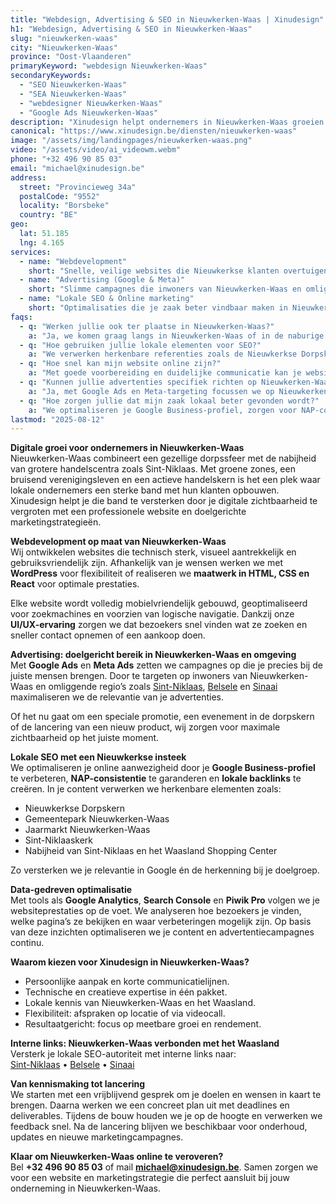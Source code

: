 ```yaml
---
title: "Webdesign, Advertising & SEO in Nieuwkerken-Waas | Xinudesign"
h1: "Webdesign, Advertising & SEO in Nieuwkerken-Waas"
slug: "nieuwkerken-waas"
city: "Nieuwkerken-Waas"
province: "Oost-Vlaanderen"
primaryKeyword: "webdesign Nieuwkerken-Waas"
secondaryKeywords:
  - "SEO Nieuwkerken-Waas"
  - "SEA Nieuwkerken-Waas"
  - "webdesigner Nieuwkerken-Waas"
  - "Google Ads Nieuwkerken-Waas"
description: "Xinudesign helpt ondernemers in Nieuwkerken-Waas groeien met snelle websites, gerichte advertentiecampagnes en lokale SEO-strategieën die inspelen op de troeven van de gemeente."
canonical: "https://www.xinudesign.be/diensten/nieuwkerken-waas"
image: "/assets/img/landingpages/nieuwkerken-waas.png"
video: "/assets/video/ai_videowm.webm"
phone: "+32 496 90 85 03"
email: "michael@xinudesign.be"
address:
  street: "Provincieweg 34a"
  postalCode: "9552"
  locality: "Borsbeke"
  country: "BE"
geo:
  lat: 51.185
  lng: 4.165
services:
  - name: "Webdevelopment"
    short: "Snelle, veilige websites die Nieuwkerkse klanten overtuigen en converteren."
  - name: "Advertising (Google & Meta)"
    short: "Slimme campagnes die inwoners van Nieuwkerken-Waas en omliggende dorpen gericht bereiken."
  - name: "Lokale SEO & Online marketing"
    short: "Optimalisaties die je zaak beter vindbaar maken in Nieuwkerken-Waas en omgeving."
faqs:
  - q: "Werken jullie ook ter plaatse in Nieuwkerken-Waas?"
    a: "Ja, we komen graag langs in Nieuwkerken-Waas of in de naburige regio’s zoals [Sint-Niklaas](/diensten/sint-niklaas), [Belsele](/diensten/belsele) en [Sinaai](/diensten/sinaai)."
  - q: "Hoe gebruiken jullie lokale elementen voor SEO?"
    a: "We verwerken herkenbare referenties zoals de Nieuwkerkse Dorpskern, het Gemeentepark en evenementen zoals de Jaarmarkt in teksten, meta-data en visuals."
  - q: "Hoe snel kan mijn website online zijn?"
    a: "Met goede voorbereiding en duidelijke communicatie kan je website doorgaans binnen 2 tot 4 weken live gaan."
  - q: "Kunnen jullie advertenties specifiek richten op Nieuwkerken-Waas?"
    a: "Ja, met Google Ads en Meta-targeting focussen we op Nieuwkerken-Waas en de omliggende regio’s."
  - q: "Hoe zorgen jullie dat mijn zaak lokaal beter gevonden wordt?"
    a: "We optimaliseren je Google Business-profiel, zorgen voor NAP-consistentie en bouwen lokale backlinks rond zoekwoorden zoals 'webdesigner Nieuwkerken-Waas'."
lastmod: "2025-08-12"
---
```


**Digitale groei voor ondernemers in Nieuwkerken-Waas**  
Nieuwkerken-Waas combineert een gezellige dorpssfeer met de nabijheid van grotere handelscentra zoals Sint-Niklaas. Met groene zones, een bruisend verenigingsleven en een actieve handelskern is het een plek waar lokale ondernemers een sterke band met hun klanten opbouwen. Xinudesign helpt je die band te versterken door je digitale zichtbaarheid te vergroten met een professionele website en doelgerichte marketingstrategieën.

**Webdevelopment op maat van Nieuwkerken-Waas**  
Wij ontwikkelen websites die technisch sterk, visueel aantrekkelijk en gebruiksvriendelijk zijn. Afhankelijk van je wensen werken we met **WordPress** voor flexibiliteit of realiseren we **maatwerk in HTML, CSS en React** voor optimale prestaties.

Elke website wordt volledig mobielvriendelijk gebouwd, geoptimaliseerd voor zoekmachines en voorzien van logische navigatie. Dankzij onze **UI/UX-ervaring** zorgen we dat bezoekers snel vinden wat ze zoeken en sneller contact opnemen of een aankoop doen.

**Advertising: doelgericht bereik in Nieuwkerken-Waas en omgeving**  
Met **Google Ads** en **Meta Ads** zetten we campagnes op die je precies bij de juiste mensen brengen. Door te targeten op inwoners van Nieuwkerken-Waas en omliggende regio’s zoals [Sint-Niklaas](/diensten/sint-niklaas), [Belsele](/diensten/belsele) en [Sinaai](/diensten/sinaai) maximaliseren we de relevantie van je advertenties.

Of het nu gaat om een speciale promotie, een evenement in de dorpskern of de lancering van een nieuw product, wij zorgen voor maximale zichtbaarheid op het juiste moment.

**Lokale SEO met een Nieuwkerkse insteek**  
We optimaliseren je online aanwezigheid door je **Google Business-profiel** te verbeteren, **NAP-consistentie** te garanderen en **lokale backlinks** te creëren. In je content verwerken we herkenbare elementen zoals:

- Nieuwkerkse Dorpskern
- Gemeentepark Nieuwkerken-Waas
- Jaarmarkt Nieuwkerken-Waas
- Sint-Niklaaskerk
- Nabijheid van Sint-Niklaas en het Waasland Shopping Center

Zo versterken we je relevantie in Google én de herkenning bij je doelgroep.

**Data-gedreven optimalisatie**  
Met tools als **Google Analytics**, **Search Console** en **Piwik Pro** volgen we je websiteprestaties op de voet. We analyseren hoe bezoekers je vinden, welke pagina’s ze bekijken en waar verbeteringen mogelijk zijn. Op basis van deze inzichten optimaliseren we je content en advertentiecampagnes continu.

**Waarom kiezen voor Xinudesign in Nieuwkerken-Waas?**

- Persoonlijke aanpak en korte communicatielijnen.
- Technische en creatieve expertise in één pakket.
- Lokale kennis van Nieuwkerken-Waas en het Waasland.
- Flexibiliteit: afspraken op locatie of via videocall.
- Resultaatgericht: focus op meetbare groei en rendement.

**Interne links: Nieuwkerken-Waas verbonden met het Waasland**  
Versterk je lokale SEO-autoriteit met interne links naar:  
[Sint-Niklaas](/diensten/sint-niklaas) • [Belsele](/diensten/belsele) • [Sinaai](/diensten/sinaai)

**Van kennismaking tot lancering**  
We starten met een vrijblijvend gesprek om je doelen en wensen in kaart te brengen. Daarna werken we een concreet plan uit met deadlines en deliverables. Tijdens de bouw houden we je op de hoogte en verwerken we feedback snel. Na de lancering blijven we beschikbaar voor onderhoud, updates en nieuwe marketingcampagnes.

**Klaar om Nieuwkerken-Waas online te veroveren?**  
Bel **+32 496 90 85 03** of mail **[michael@xinudesign.be](mailto:michael@xinudesign.be)**. Samen zorgen we voor een website en marketingstrategie die perfect aansluit bij jouw onderneming in Nieuwkerken-Waas.
